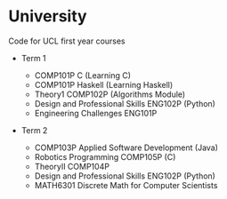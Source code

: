 # University
Code for UCL first year courses

- Term 1
  - COMP101P C	(Learning C)
  - COMP101P Haskell (Learning Haskell)
  - Theory1 COMP102P (Algorithms Module)
  - Design and Professional Skills ENG102P (Python)
  - Engineering Challenges ENG101P


- Term 2
  - COMP103P Applied Software Development (Java)
  - Robotics Programming COMP105P (C)
  - TheoryII COMP104P
  - Design and Professional Skills ENG102P (Python)
  - MATH6301 Discrete Math for Computer Scientists
